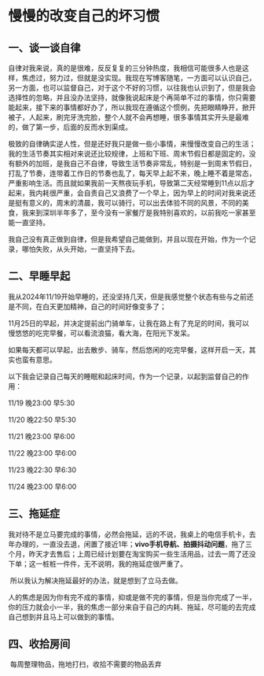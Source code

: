 # 慢慢的改变自己的坏习惯

## 一、谈一谈自律

​	自律对我来说，真的是很难，反反复复的三分钟热度，我相信可能很多人也是这样，焦虑过，努力过，但就是没实现。我现在写博客随笔，一方面可以认识自己，另一方面，也可以监督自己，对于这个不好的习惯，以往我也认识到了，但是我会选择性的忽略，并且没办法坚持，就像我说起床是个再简单不过的事情，你只需要能起来，接下来的事情都好办了，所以我现在遵循这个惯例，先把眼睛睁开，掀开被子，人起来，刷完牙洗完脸，整个人就不会再想睡，很多事情其实开头是最难的，做了第一步，后面的反而水到渠成。



​	极致的自律确实逆人性，但是还好我只是做一些小事情，来慢慢改变自己的生活；我的生活节奏其实相对来说还比较规律，上班和下班、周末节假日都是固定的，没有额外的加班，是我自己不自律，导致生活节奏非常乱，特别是一到周末节假日，打乱了节奏，连带着工作日的节奏也乱了，每天早上起不来，晚上睡不着是常态，严重影响生活。而且就如果我前一天熬夜玩手机，导致第二天经常睡到11点以后才起来，我内耗很严重，会自责自己又浪费了一个早上，因为早上的时间对我来说还是挺有意义的，周末的清晨，我可以骑行，可以出去体验不同的风景，不同的美食，我来到深圳半年多了，至今没有一家餐厅是我特别喜欢的，以前我吃一家甚至能一直坚持。



​	我自己没有真正做到自律，但是我希望自己能做到，并且以现在开始，作为一个记录，哪怕失败，从头开始，一直坚持下去。



## 二、早睡早起

​	我从2024年11/19开始早睡的，还没坚持几天，但是我感觉整个状态有些与之前还是不同，在白天更加精神，自己的时间好像变多了；



​	11月25日的早起，并决定提前出门骑单车，让我在路上有了充足的时间，我可以慢悠悠的吃完早餐，可以看流浪猫，看大海，在阳光下发呆。

如果每天都可以早起，出去散步、骑车，然后悠闲的吃完早餐，这样开启一天，其实也蛮有意思。



​	以下我会记录自己每天的睡眠和起床时间，作为一个记录，以起到监督自己的作用：

11/19    晚23:00     早5:30

11/20    晚22:50      早5:30

11/21     晚23:00     早6:00

11/22     晚23:00     早6:00

11/23     晚22:30     早6:30

11/24     晚23:00     早6:00







## 三、拖延症

​	我对待不是立马要完成的事情，必然会拖延，远的不说，我桌上的电信手机卡，去年办理的，一直没去退，闲置了接近1年；**vivo手机导航、拍摄抖动问题**，拖了三个月，昨天才去售后；上周已经计划要在淘宝购买一些生活用品，过去一周了还没下单；这一桩桩一件件，无不说明，我的拖延症很严重了。

​	所以我认为解决拖延最好的办法，就是想到了立马去做。

​	人的焦虑是因为你有完不成的事情，抑或是做不完的事情，但是当你完成了一半，你的压力就会小一半，我的焦虑一部分来自于自己的内耗、拖延，尽可能的去完成自己想到并且马上可以做到的事情。







## 四、收拾房间



​	每周整理物品，拖地打扫，收拾不需要的物品丢弃

